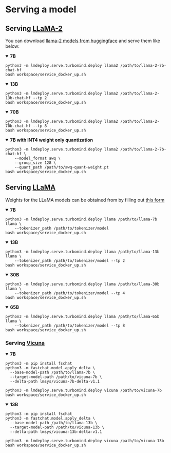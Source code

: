 # Serving a model

## Serving [LLaMA-2](https://github.com/facebookresearch/llama)

You can download [llama-2 models from huggingface](https://huggingface.co/meta-llama) and serve them like below:

<details open>
<summary><b>7B</b></summary>

```shell
python3 -m lmdeploy.serve.turbomind.deploy llama2 /path/to/llama-2-7b-chat-hf
bash workspace/service_docker_up.sh
```

</details>

<details open>
<summary><b>13B</b></summary>

```shell
python3 -m lmdeploy.serve.turbomind.deploy llama2 /path/to/llama-2-13b-chat-hf --tp 2
bash workspace/service_docker_up.sh
```

</details>

<details open>
<summary><b>70B</b></summary>

```shell
python3 -m lmdeploy.serve.turbomind.deploy llama2 /path/to/llama-2-70b-chat-hf --tp 8
bash workspace/service_docker_up.sh
```

</details>

<details open>
<summary><b>7B with INT4 weight only quantization</b></summary>

```shell
python3 -m lmdeploy.serve.turbomind.deploy llama2 /path/to/llama-2-7b-chat-hf \
    --model_format awq \
    --group_size 128 \
    --quant_path /path/to/awq-quant-weight.pt
bash workspace/service_docker_up.sh
```

</details>

## Serving [LLaMA](https://github.com/facebookresearch/llama)

Weights for the LLaMA models can be obtained from by filling out [this form](https://docs.google.com/forms/d/e/1FAIpQLSfqNECQnMkycAp2jP4Z9TFX0cGR4uf7b_fBxjY_OjhJILlKGA/viewform)

<details open>
<summary><b>7B</b></summary>

```shell
python3 -m lmdeploy.serve.turbomind.deploy llama /path/to/llama-7b llama \
    --tokenizer_path /path/to/tokenizer/model
bash workspace/service_docker_up.sh
```

</details>

<details open>
<summary><b>13B</b></summary>

```shell
python3 -m lmdeploy.serve.turbomind.deploy llama /path/to/llama-13b llama \
    --tokenizer_path /path/to/tokenizer/model --tp 2
bash workspace/service_docker_up.sh
```

</details>

<details open>
<summary><b>30B</b></summary>

```shell
python3 -m lmdeploy.serve.turbomind.deploy llama /path/to/llama-30b llama \
    --tokenizer_path /path/to/tokenizer/model --tp 4
bash workspace/service_docker_up.sh
```

</details>

<details open>
<summary><b>65B</b></summary>

```shell
python3 -m lmdeploy.serve.turbomind.deploy llama /path/to/llama-65b llama \
    --tokenizer_path /path/to/tokenizer/model --tp 8
bash workspace/service_docker_up.sh
```

</details>

### Serving [Vicuna](https://lmsys.org/blog/2023-03-30-vicuna/)

<details open>
<summary><b>7B</b></summary>

```shell
python3 -m pip install fschat
python3 -m fastchat.model.apply_delta \
  --base-model-path /path/to/llama-7b \
  --target-model-path /path/to/vicuna-7b \
  --delta-path lmsys/vicuna-7b-delta-v1.1

python3 -m lmdeploy.serve.turbomind.deploy vicuna /path/to/vicuna-7b
bash workspace/service_docker_up.sh
```

</details>

<details open>
<summary><b>13B</b></summary>

```shell
python3 -m pip install fschat
python3 -m fastchat.model.apply_delta \
  --base-model-path /path/to/llama-13b \
  --target-model-path /path/to/vicuna-13b \
  --delta-path lmsys/vicuna-13b-delta-v1.1

python3 -m lmdeploy.serve.turbomind.deploy vicuna /path/to/vicuna-13b
bash workspace/service_docker_up.sh
```

</details>
